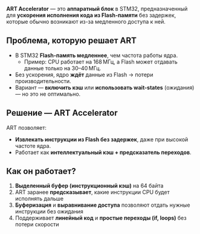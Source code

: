 **ART Accelerator** — это **аппаратный блок** в STM32, предназначенный для **ускорения исполнения кода из Flash-памяти** без задержек, которые обычно возникают из-за медленного доступа к ней.

## Проблема, которую решает ART

- В STM32 **Flash-память медленнее**, чем частота работы ядра.
    - Пример: CPU работает на 168 МГц, а Flash может отдавать данные только на 30–40 МГц.
- Без ускорения, ядро **ждёт** данные из Flash → потери производительности.
- Вариант — **включить кэш** или **использовать wait-states** (ожидания) — но это не оптимально.

## Решение — ART Accelerator

ART позволяет:
- **Извлекать инструкции из Flash без задержек**, даже при высокой частоте ядра.
- Работает как **интеллектуальный кэш + предсказатель переходов**.

## Как он работает?

1. **Выделенный буфер (инструкционный кэш)** на 64 байта
2. ART заранее **предсказывает**, какие инструкции CPU будет исполнять дальше
3. **Буферизация** и **выравнивание доступа** позволяют отдать нужные инструкции без ожидания
4. Поддерживает **линейный код** и **простые переходы (if, loops)** без потери скорости